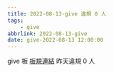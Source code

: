 ```yaml
---
title: 2022-08-13-give 違規 0 人
tags:
    - give
abbrlink: 2022-08-13-give
date: give-2022-08-13 12:00:00
---
```

give 板 [板規連結](https://www.ptt.cc/bbs/give/M.1612495900.A.C32.html)
昨天違規 0 人
